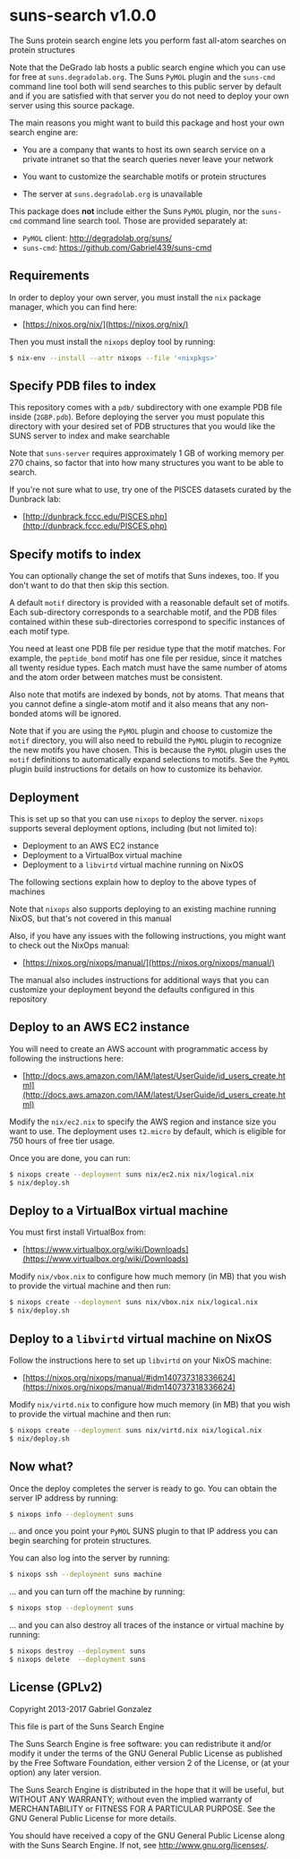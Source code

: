# suns-search v1.0.0

The Suns protein search engine lets you perform fast all-atom searches on
protein structures

Note that the DeGrado lab hosts a public search engine which you can use for
free at `suns.degradolab.org`.  The Suns `PyMOL` plugin and the `suns-cmd`
command line tool both will send searches to this public server by default and
if you are satisfied with that server you do not need to deploy your own server
using this source package.

The main reasons you might want to build this package and host your own search
engine are:

* You are a company that wants to host its own search service on a private
  intranet so that the search queries never leave your network

* You want to customize the searchable motifs or protein structures

* The server at `suns.degradolab.org` is unavailable

This package does **not** include either the Suns `PyMOL` plugin, nor the
`suns-cmd` command line search tool.  Those are provided separately at:

* `PyMOL` client: <http://degradolab.org/suns/>
* `suns-cmd`: <https://github.com/Gabriel439/suns-cmd>

## Requirements

In order to deploy your own server, you must install the `nix` package manager,
which you can find here:

* [https://nixos.org/nix/](https://nixos.org/nix/)

Then you must install the `nixops` deploy tool by running:

```bash
$ nix-env --install --attr nixops --file '<nixpkgs>'
```

## Specify PDB files to index

This repository comes with a `pdb/` subdirectory with one example PDB file
inside (`2GBP.pdb`).  Before deploying the server you must populate this
directory with your desired set of PDB structures that you would like the SUNS
server to index and make searchable

Note that `suns-server` requires approximately 1 GB of working memory per 270
chains, so factor that into how many structures you want to be able to search.

If you're not sure what to use, try one of the PISCES datasets curated by the
Dunbrack lab:

* [http://dunbrack.fccc.edu/PISCES.php](http://dunbrack.fccc.edu/PISCES.php)

## Specify motifs to index

You can optionally change the set of motifs that Suns indexes, too.  If you
don't want to do that then skip this section.

A default `motif` directory is provided with a reasonable default set of motifs.
Each sub-directory corresponds to a searchable motif, and the PDB files
contained within these sub-directories correspond to specific instances of each
motif type.

You need at least one PDB file per residue type that the motif matches.  For
example, the `peptide_bond` motif has one file per residue, since it matches all
twenty residue types.  Each match must have the same number of atoms and the
atom order between matches must be consistent.

Also note that motifs are indexed by bonds, not by atoms.  That means that you
cannot define a single-atom motif and it also means that any non-bonded atoms
will be ignored.

Note that if you are using the `PyMOL` plugin and choose to customize the
`motif` directory, you will also need to rebuild the `PyMOL` plugin to recognize
the new motifs you have chosen.  This is because the `PyMOL` plugin uses the
`motif` definitions to automatically expand selections to motifs.  See the
`PyMOL` plugin build instructions for details on how to customize its behavior.

## Deployment

This is set up so that you can use `nixops` to deploy the server.  `nixops`
supports several deployment options, including (but not limited to):

* Deployment to an AWS EC2 instance
* Deployment to a VirtualBox virtual machine
* Deployment to a `libvirtd` virtual machine running on NixOS

The following sections explain how to deploy to the above types of machines

Note that `nixops` also supports deploying to an existing machine running NixOS,
but that's not covered in this manual

Also, if you have any issues with the following instructions, you might want to
check out the NixOps manual:

* [https://nixos.org/nixops/manual/](https://nixos.org/nixops/manual/)

The manual also includes instructions for additional ways that you can customize
your deployment beyond the defaults configured in this repository

## Deploy to an AWS EC2 instance

You will need to create an AWS account with programmatic access by following
the instructions here:

* [http://docs.aws.amazon.com/IAM/latest/UserGuide/id_users_create.html](http://docs.aws.amazon.com/IAM/latest/UserGuide/id_users_create.html)

Modify the `nix/ec2.nix` to specify the AWS region and instance size you want
to use.  The deployment uses `t2.micro` by default, which is eligible for 750
hours of free tier usage.

Once you are done, you can run:

```bash
$ nixops create --deployment suns nix/ec2.nix nix/logical.nix
$ nix/deploy.sh
```

## Deploy to a VirtualBox virtual machine

You must first install VirtualBox from:

* [https://www.virtualbox.org/wiki/Downloads](https://www.virtualbox.org/wiki/Downloads)

Modify `nix/vbox.nix` to configure how much memory (in MB) that you wish to
provide the virtual machine and then run:

```bash
$ nixops create --deployment suns nix/vbox.nix nix/logical.nix
$ nix/deploy.sh
```

## Deploy to a `libvirtd` virtual machine on NixOS

Follow the instructions here to set up `libvirtd` on your NixOS machine:

* [https://nixos.org/nixops/manual/#idm140737318336624](https://nixos.org/nixops/manual/#idm140737318336624)

Modify `nix/virtd.nix` to configure how much memory (in MB) that you wish to
provide the virtual machine and then run:

```bash
$ nixops create --deployment suns nix/virtd.nix nix/logical.nix
$ nix/deploy.sh
```

## Now what?

Once the deploy completes the server is ready to go.  You can obtain the server
IP address by running:

```bash
$ nixops info --deployment suns
```

... and once you point your `PyMOL` SUNS plugin to that IP address you can begin
searching for protein structures.

You can also log into the server by running:

```bash
$ nixops ssh --deployment suns machine
```

... and you can turn off the machine by running:

```bash
$ nixops stop --deployment suns
```

... and you can also destroy all traces of the instance or virtual machine by
running:

```bash
$ nixops destroy --deployment suns
$ nixops delete  --deployment suns
```

## License (GPLv2)

Copyright 2013-2017 Gabriel Gonzalez

This file is part of the Suns Search Engine

The Suns Search Engine is free software: you can redistribute it and/or modify
it under the terms of the GNU General Public License as published by the Free
Software Foundation, either version 2 of the License, or (at your option) any
later version.

The Suns Search Engine is distributed in the hope that it will be useful, but
WITHOUT ANY WARRANTY; without even the implied warranty of MERCHANTABILITY or
FITNESS FOR A PARTICULAR PURPOSE.  See the GNU General Public License for more
details.

You should have received a copy of the GNU General Public License along with the
Suns Search Engine.  If not, see <http://www.gnu.org/licenses/>.
